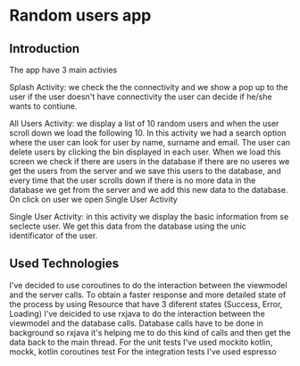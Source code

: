 # Random users app

## Introduction
The app have 3 main activies 
	
Splash Activity: we check the the connectivity and we show a pop up to the user if the user doesn't have connectivity the user can decide if he/she wants to contiune.

All Users Activity: we display a list of 10 random users and when the user scroll down we load the following 10. In this activity we had a search option where the user can look for user by name, surname and email. The user can delete users by clicking the bin displayed in each user. When we load this screen we check if there are users in the database if there are no useres we get the users from the server and we save this users to the database, and every time that the user scrolls down if there is no more data in the database we get from the server and we add this new data to the database.
On click on user we open Single User Activity

Single User Activity: in this activity we display the basic information from se seclecte user. We get this data from the database using the unic identificator of the user.

## Used Technologies

I've decided to use coroutines to do the interaction between the viewmodel and the server calls. To obtain a faster response and more detailed state of the process by using Resource that have 3 diferent states (Success, Error, Loading)
I've deicided to use rxjava to do the interaction between the viewmodel and the database calls. Database calls have to be done in background so rxjava it's helping me to do this kind of calls and then get the data back to the main thread.
For the unit tests I've used mockito kotlin, mockk, kotlin coroutines test
For the integration tests I've used espresso
